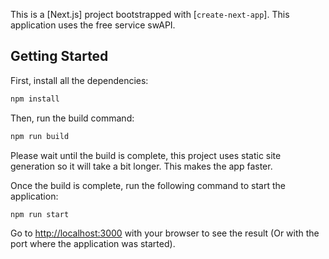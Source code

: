 This is a [Next.js] project bootstrapped with [`create-next-app`]. This application uses the free service swAPI.

## Getting Started

First, install all the dependencies:

```bash
npm install
```

Then, run the build command:

```bash
npm run build
```

Please wait until the build is complete, this project uses static site generation so it will take a bit longer. This makes the app faster.

Once the build is complete, run the following command to start the application:

```bash
npm run start
```

Go to [http://localhost:3000](http://localhost:3000) with your browser to see the result (Or with the port where the application was started).
